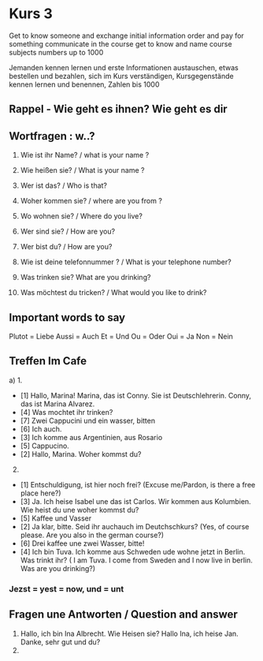 # Kurs 3

Get to know someone and exchange initial information
order and pay for something
communicate in the course
get to know and name course subjects
numbers up to 1000

Jemanden kennen lernen und erste Informationen austauschen,
etwas bestellen und bezahlen, 
sich im Kurs verständigen, 
Kursgegenstände kennen lernen und benennen, 
Zahlen bis 1000

## Rappel - Wie geht es ihnen? Wie geht es dir

## Wortfragen : w..?

1. Wie ist ihr Name? / what is your name ?
2. Wie heißen sie? / What is your name ?
3. Wer ist das? / Who is that? 
4. Woher kommen sie? / where are you from ?
5. Wo wohnen sie? / Where do you live?

1. Wer sind sie? / How are you?
2. Wer bist du? / How are you?
3. Wie ist deine telefonnummer ? / What is your telephone number?
4. Was trinken sie? What are you drinking?
5. Was möchtest du tricken? / What would you like to drink?

## Important words to say
Plutot = Liebe
Aussi = Auch
Et = Und 
Ou = Oder
Oui = Ja
Non = Nein

## Treffen Im Cafe
a) 
1. 
- [1] Hallo, Marina! Marina, das ist Conny. Sie ist Deutschlehrerin. Conny, das ist Marina Alvarez.
- [4] Was mochtet ihr trinken?
- [7] Zwei Cappucini und ein wasser, bitten
- [6] Ich auch.
- [3] Ich komme aus Argentinien, aus Rosario
- [5] Cappucino.
- [2] Hallo, Marina. Woher kommst du?

2. 
- [1] Entschuldigung, ist hier noch frei? (Excuse me/Pardon, is there a free place here?)
- [3] Ja. Ich heise Isabel une das ist Carlos. Wir kommen aus Kolumbien. Wie heist du une woher kommst du?
- [5] Kaffee und Vasser
- [2] Ja klar, bitte. Seid ihr auchauch im Deutchschkurs? (Yes, of course please. Are you also in the german course?)
- [6] Drei kaffee une zwei Wasser, bitte! 
- [4] Ich bin Tuva. Ich komme aus Schweden ude wohne jetzt in Berlin. Was trinkt ihr? ( I am Tuva. I come from Sweden and I now live in berlin. Was are you drinking?)

### Jezst = yest = now, und = unt

## Fragen une Antworten / Question and answer

1. Hallo, ich bin Ina Albrecht. Wie Heisen sie?
Hallo Ina, ich heise Jan. Danke, sehr gut und du?
2. 




